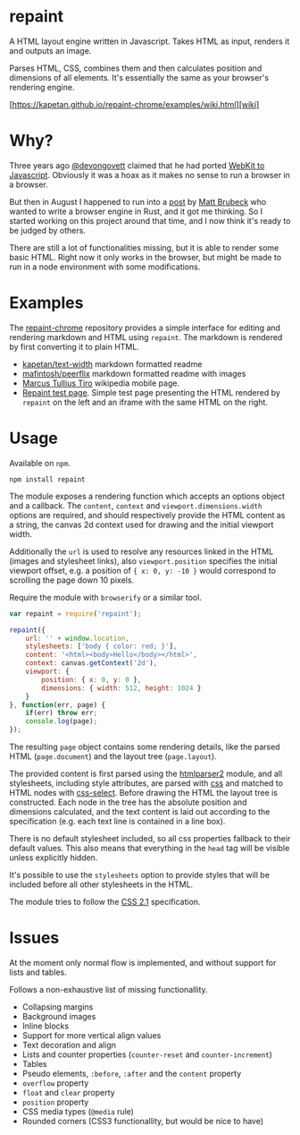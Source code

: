 # repaint

A HTML layout engine written in Javascript. Takes HTML as input, renders it and outputs an image.

Parses HTML, CSS, combines them and then calculates position and dimensions of all elements. It's essentially the same as your browser's rendering engine.

[https://kapetan.github.io/repaint-chrome/examples/wiki.html][wiki]

# Why?

Three years ago [@devongovett][govett] claimed that he had ported [WebKit to Javascript][wkjs]. Obviously it was a hoax as it makes no sense to run a browser in a browser.

But then in August I happened to run into a [post][toy] by [Matt Brubeck][brubeck] who wanted to write a browser engine in Rust, and it got me thinking. So I started working on this project around that time, and I now think it's ready to be judged by others.

There are still a lot of functionalities missing, but it is able to render some basic HTML. Right now it only works in the browser, but might be made to run in a node environment with some modifications.

# Examples

The [repaint-chrome][rc] repository provides a simple interface for editing and rendering markdown and HTML using `repaint`. The markdown is rendered by first converting it to plain HTML.

- [kapetan/text-width][tw] markdown formatted readme
- [mafintosh/peerflix][pf] markdown formatted readme with images
- [Marcus Tullius Tiro][wiki] wikipedia mobile page.
- [Repaint test page][test]. Simple test page presenting the HTML rendered by `repaint` on the left and an iframe with the same HTML on the right.

# Usage

Available on `npm`.

	npm install repaint

The module exposes a rendering function which accepts an options object and a callback. The `content`, `context` and `viewport.dimensions.width` options are required, and should respectively provide the HTML content as a string, the canvas 2d context used for drawing and the initial viewport width.

Additionally the `url` is used to resolve any resources linked in the HTML (images and stylesheet links), also `viewport.position` specifies the initial viewport offset, e.g. a position of `{ x: 0, y: -10 }` would correspond to scrolling the page down 10 pixels.

Require the module with `browserify` or a similar tool.

```javascript
var repaint = require('repaint');

repaint({
	url: '' + window.location,
	stylesheets: ['body { color: red; }'],
	content: '<html><body>Hello</body></html>',
	context: canvas.getContext('2d'),
	viewport: {
		position: { x: 0, y: 0 },
		dimensions: { width: 512, height: 1024 }
	}
}, function(err, page) {
	if(err) throw err;
	console.log(page);
});
```

The resulting `page` object contains some rendering details, like the parsed HTML (`page.document`) and the layout tree (`page.layout`).

The provided content is first parsed using the [htmlparser2][htmlparser2] module, and all stylesheets, including style attributes, are parsed with [css][css] and matched to HTML nodes with [css-select][css-select]. Before drawing the HTML the layout tree is constructed. Each node in the tree has the absolute position and dimensions calculated, and the text content is laid out according to the specification (e.g. each text line is contained in a line box).

There is no default stylesheet included, so all css properties fallback to their default values. This also means that everything in the `head` tag will be visible unless explicitly hidden.

It's possible to use the `stylesheets` option to provide styles that will be included before all other stylesheets in the HTML.

The module tries to follow the [CSS 2.1][css21] specification.

# Issues

At the moment only normal flow is implemented, and without support for lists and tables.

Follows a non-exhaustive list of missing functionallity.

- Collapsing margins
- Background images
- Inline blocks
- Support for more vertical align values
- Text decoration and align
- Lists and counter properties (`counter-reset` and `counter-increment`)
- Tables
- Pseudo elements, `:before`, `:after` and the `content` property
- `overflow` property
- `float` and `clear` property
- `position` property
- CSS media types (`@media` rule)
- Rounded corners (CSS3 functionallity, but would be nice to have)

[govett]: https://twitter.com/devongovett
[wkjs]: https://badassjs.com/post/20294238453/webkit-js-yes-it-has-finally-happened-browser
[toy]: https://limpet.net/mbrubeck/2014/08/08/toy-layout-engine-1.html
[brubeck]: https://limpet.net/mbrubeck
[rc]: https://github.com/kapetan/repaint-chrome
[test]: https://kapetan.github.io/repaint/dist/test/index.html
[css21]: https://www.w3.org/TR/2011/REC-CSS2-20110607
[htmlparser2]: https://github.com/fb55/htmlparser2
[css]: https://github.com/reworkcss/css
[css-select]: https://github.com/fb55/css-select

[tw]: https://kapetan.github.io/repaint-chrome/examples/text-width.html
[pf]: https://kapetan.github.io/repaint-chrome/examples/peerflix.html
[wiki]: https://kapetan.github.io/repaint-chrome/examples/wiki.html
